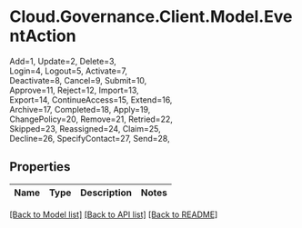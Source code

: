 # Cloud.Governance.Client.Model.EventAction
Add=1, Update=2, Delete=3, </br>Login=4, Logout=5, Activate=7, </br>Deactivate=8, Cancel=9, Submit=10, </br>Approve=11, Reject=12, Import=13, </br>Export=14, ContinueAccess=15, Extend=16, </br>Archive=17, Completed=18, Apply=19, </br>ChangePolicy=20, Remove=21, Retried=22, </br>Skipped=23, Reassigned=24, Claim=25, </br>Decline=26, SpecifyContact=27, Send=28, </br>
## Properties

Name | Type | Description | Notes
------------ | ------------- | ------------- | -------------

[[Back to Model list]](../README.md#documentation-for-models) [[Back to API list]](../README.md#documentation-for-api-endpoints) [[Back to README]](../README.md)

